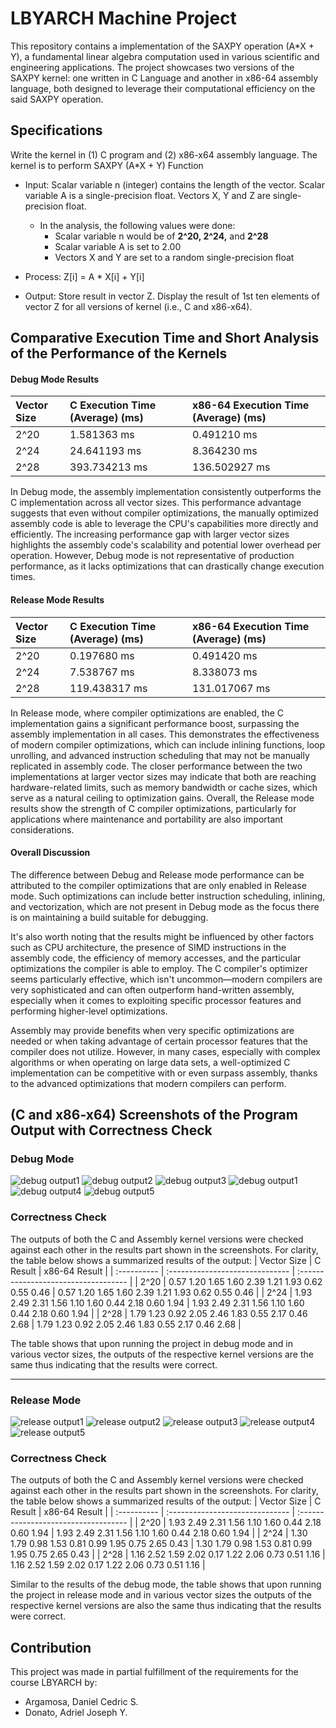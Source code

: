 # LBYARCH Machine Project

This repository contains a implementation of the SAXPY operation (A*X + Y), a fundamental linear algebra computation used in various scientific and engineering applications. The project showcases two versions of the SAXPY kernel: one written in C Language and another in x86-64 assembly language, both designed to leverage their computational efficiency on the said SAXPY operation.

## Specifications

Write the kernel in (1) C program and (2) x86-x64 assembly language. The kernel is to perform SAXPY (A*X + Y) Function

- Input: Scalar variable n (integer) contains the length of the vector. Scalar variable A is a single-precision float. Vectors X, Y and Z are single-precision float.
  - In the analysis, the following values were done:
    - Scalar variable n would be of **2^20, 2^24,** and **2^28**
    - Scalar variable A is set to 2.00
    - Vectors X and Y are set to a random single-precision float

- Process:  Z[i] = A * X[i] + Y[i]

- Output: Store result in vector Z. Display the result of 1st ten elements of vector Z for all versions of kernel (i.e., C and x86-x64).

## Comparative Execution Time and Short Analysis of the Performance of the Kernels

#### Debug Mode Results
| Vector Size | C Execution Time (Average) (ms) | x86-64 Execution Time (Average) (ms) |
| :---------- | :------------------------------ | :----------------------------------- |
| 2^20        | 1.581363 ms                   |  0.491210 ms                       |
| 2^24        | 24.641193 ms                   |  8.364230 ms                       |
| 2^28        | 393.734213 ms                   |  136.502927 ms                       |

In Debug mode, the assembly implementation consistently outperforms the C implementation across all vector sizes. This performance advantage suggests that even without compiler optimizations, the manually optimized assembly code is able to leverage the CPU's capabilities more directly and efficiently. The increasing performance gap with larger vector sizes highlights the assembly code's scalability and potential lower overhead per operation. However, Debug mode is not representative of production performance, as it lacks optimizations that can drastically change execution times.

#### Release Mode Results
| Vector Size | C Execution Time (Average) (ms) | x86-64 Execution Time (Average) (ms) |
| :---------- | :------------------------------ | :----------------------------------- |
| 2^20        | 0.197680 ms                   |  0.491420 ms                       |
| 2^24        | 7.538767 ms                   |  8.338073 ms                       |
| 2^28        | 119.438317 ms                   |  131.017067 ms                       |

In Release mode, where compiler optimizations are enabled, the C implementation gains a significant performance boost, surpassing the assembly implementation in all cases. This demonstrates the effectiveness of modern compiler optimizations, which can include inlining functions, loop unrolling, and advanced instruction scheduling that may not be manually replicated in assembly code. The closer performance between the two implementations at larger vector sizes may indicate that both are reaching hardware-related limits, such as memory bandwidth or cache sizes, which serve as a natural ceiling to optimization gains. Overall, the Release mode results show the strength of C compiler optimizations, particularly for applications where maintenance and portability are also important considerations.

#### Overall Discussion
The difference between Debug and Release mode performance can be attributed to the compiler optimizations that are only enabled in Release mode. Such optimizations can include better instruction scheduling, inlining, and vectorization, which are not present in Debug mode as the focus there is on maintaining a build suitable for debugging.

It's also worth noting that the results might be influenced by other factors such as CPU architecture, the presence of SIMD instructions in the assembly code, the efficiency of memory accesses, and the particular optimizations the compiler is able to employ. The C compiler's optimizer seems particularly effective, which isn't uncommon—modern compilers are very sophisticated and can often outperform hand-written assembly, especially when it comes to exploiting specific processor features and performing higher-level optimizations.

Assembly may provide benefits when very specific optimizations are needed or when taking advantage of certain processor features that the compiler does not utilize. However, in many cases, especially with complex algorithms or when operating on large data sets, a well-optimized C implementation can be competitive with or even surpass assembly, thanks to the advanced optimizations that modern compilers can perform.

## (C and x86-x64) Screenshots of the Program Output with Correctness Check
### Debug Mode
![debug output1](img/debug1.png)
![debug output2](img/debug2.png)
![debug output3](img/debug3.png)
![debug output1](img/debug1.png)
![debug output4](img/debug4.png)
![debug output5](img/debug5.png)

### Correctness Check
The outputs of both the C and Assembly kernel versions were checked against each other in the results part shown in the screenshots. For clarity, the table below shows a summarized results of the output:
| Vector Size | C Result | x86-64 Result |
| :---------- | :------------------------------ | :----------------------------------- |
| 2^20        | 0.57 1.20 1.65 1.60 2.39 1.21 1.93 0.62 0.55 0.46 | 0.57 1.20 1.65 1.60 2.39 1.21 1.93 0.62 0.55 0.46 |
| 2^24        | 1.93 2.49 2.31 1.56 1.10 1.60 0.44 2.18 0.60 1.94 | 1.93 2.49 2.31 1.56 1.10 1.60 0.44 2.18 0.60 1.94 |
| 2^28        | 1.79 1.23 0.92 2.05 2.46 1.83 0.55 2.17 0.46 2.68 | 1.79 1.23 0.92 2.05 2.46 1.83 0.55 2.17 0.46 2.68 |

The table shows that upon running the project in debug mode and in various vector sizes, the outputs of the respective kernel versions are the same thus indicating that the results were correct.

---------------------
### Release Mode
![release output1](img/release1.png)
![release output2](img/release2.png)
![release output3](img/release3.png)
![release output4](img/release4.png)
![release output5](img/release5.png)

### Correctness Check
The outputs of both the C and Assembly kernel versions were checked against each other in the results part shown in the screenshots. For clarity, the table below shows a summarized results of the output:
| Vector Size | C Result | x86-64 Result |
| :---------- | :------------------------------ | :----------------------------------- |
| 2^20        | 1.93 2.49 2.31 1.56 1.10 1.60 0.44 2.18 0.60 1.94 | 1.93 2.49 2.31 1.56 1.10 1.60 0.44 2.18 0.60 1.94 |
| 2^24        | 1.30 1.79 0.98 1.53 0.81 0.99 1.95 0.75 2.65 0.43 | 1.30 1.79 0.98 1.53 0.81 0.99 1.95 0.75 2.65 0.43 |
| 2^28        | 1.16 2.52 1.59 2.02 0.17 1.22 2.06 0.73 0.51 1.16 | 1.16 2.52 1.59 2.02 0.17 1.22 2.06 0.73 0.51 1.16 |

Similar to the results of the debug mode, the table shows that upon running the project in release mode and in various vector sizes the outputs of the respective kernel versions are also the same thus indicating that the results were correct.

## Contribution
This project was made in partial fulfillment of the requirements for the course LBYARCH by:
- Argamosa, Daniel Cedric S.
- Donato, Adriel Joseph Y.
